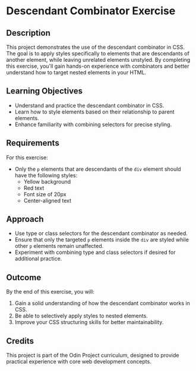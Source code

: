 # Descendant Combinator Exercise

## Description
This project demonstrates the use of the descendant combinator in CSS. The goal is to apply styles specifically to elements that are descendants of another element, while leaving unrelated elements unstyled. By completing this exercise, you'll gain hands-on experience with combinators and better understand how to target nested elements in your HTML.

## Learning Objectives
- Understand and practice the descendant combinator in CSS.
- Learn how to style elements based on their relationship to parent elements.
- Enhance familiarity with combining selectors for precise styling.

## Requirements
For this exercise:
- Only the `p` elements that are descendants of the `div` element should have the following styles:
  - Yellow background
  - Red text
  - Font size of 20px
  - Center-aligned text

## Approach
- Use type or class selectors for the descendant combinator as needed.
- Ensure that only the targeted `p` elements inside the `div` are styled while other `p` elements remain unaffected.
- Experiment with combining type and class selectors if desired for additional practice.

## Outcome
By the end of this exercise, you will:
1. Gain a solid understanding of how the descendant combinator works in CSS.
2. Be able to selectively apply styles to nested elements.
3. Improve your CSS structuring skills for better maintainability.

## Credits
This project is part of the Odin Project curriculum, designed to provide practical experience with core web development concepts.
